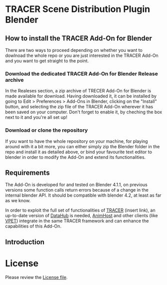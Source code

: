# TRACER Scene Distribution Plugin Blender

## How to install the TRACER Add-On for Blender
There are two ways to proceed depending on whether you want to dowlnoad the whole repo or you are just interested in the TRACER Add-On and you want to get straight to the point.
### Download the dedicated TRACER Add-On for Blender Release archive
In the Realeses section, a zip archive of TRECER Add-On for Blender is made available for download. Having downloaded it, it can be installed by going to Edit > Preferences > Add-Ons in Blender, clicking on the "Install" button, and selecting the zip file of the TRACER Add-On wherever it has been saved on your computer.
Don't forget to enable it, by cheching the box next to it and you're all set up! 
### Download or clone the repository 
If you want to have the whole repository on your machine, for playing around with it a bit more, you can either simply zip the Blender folder in the repo and install it as detailed above, or bind your favourite text editor to blender in order to modify the Add-On and extend its functionalities.

[//]: # (Looking for a better solution to connect repo and blender, so that when someone pulls from github blenders sees the updated version of the add-on)

## Requirements
The Add-On is developed for and tested on Blender 4.1.1, on previous versions some function calls return errors because of a change in the internal blender API. It should be compatible with blender 4.2, at least as far as we know.

In order to exploit the full set of functionalities of [TRACER](https://github.com/FilmakademieRnd/TRACER) (insert link), an up-to-date version of [DataHub](https://github.com/FilmakademieRnd/DataHub) is needed, [AnimHost](https://github.com/FilmakademieRnd/AnimHost) and other clients (like [VPET](https://github.com/FilmakademieRnd/VPET)) integrate in the same TRACER framework and can enhance the capabilities of this Add-On.

## Introduction



# License

Please review the [License file](License_Info.txt).
